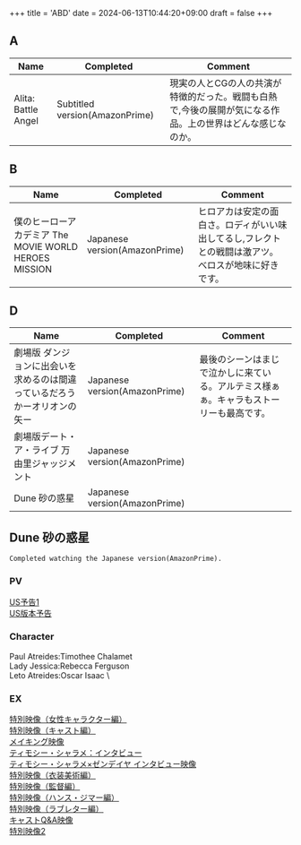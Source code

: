 +++
title = 'ABD'
date = 2024-06-13T10:44:20+09:00
draft = false
+++

## A

| Name                | Completed                      | Comment                                                |
| ------------------- | ------------------------------ | ------------------------------------------------------ |
| Alita: Battle Angel | Subtitled version(AmazonPrime) | 現実の人とCGの人の共演が特徴的だった。戦闘も白熱で,今後の展開が気になる作品。上の世界はどんな感じなのか。 |



## B


| Name                                       | Completed                     | Comment                                            |
| ------------------------------------------ | ----------------------------- | -------------------------------------------------- |
| 僕のヒーローアカデミア The MOVIE WORLD HEROES MISSION | Japanese version(AmazonPrime) | ヒロアカは安定の面白さ。ロディがいい味出してるし,フレクトとの戦闘は激アツ。べロスが地味に好きです。 |

## D
| Name                                  | Completed                     | Comment                                     |
| ------------------------------------- | ----------------------------- | ------------------------------------------- |
| 劇場版 ダンジョンに出会いを求めるのは間違っているだろうかーオリオンの矢ー | Japanese version(AmazonPrime) | 最後のシーンはまじで泣かしに来ている。アルテミス様ぁぁ。キャラもストーリーも最高です。 |
| 劇場版デート・ア・ライブ 万由里ジャッジメント               | Japanese version(AmazonPrime) |                                             |
| Dune 砂の惑星                             | Japanese version(AmazonPrime) |                                             |


## Dune 砂の惑星
```
Completed watching the Japanese version(AmazonPrime).
```
### PV
[US予告1](https://youtu.be/npl8ogM704A)\
[US版本予告](https://youtu.be/ZSYVnsyFqHA)

### Character
Paul Atreides:Timothee Chalamet\
Lady Jessica:Rebecca Ferguson\
Leto Atreides:Oscar Isaac \
### EX
[特別映像（女性キャラクター編）](https://youtu.be/UGcBV_nm5ks)\
[特別映像（キャスト編）](https://youtu.be/Qt6V2PW0Kcc)\
[メイキング映像](https://youtu.be/6JuSUAh-vGU)\
[ティモシー・シャラメ：インタビュー](https://youtu.be/57L49TlolE8)\
[ティモシー・シャラメ×ゼンデイヤ インタビュー映像](https://youtu.be/odVcAFzh8vU)\
[特別映像（衣装美術編）](https://youtu.be/iLJt2mQQgK8)\
[特別映像（監督編）](https://youtu.be/nIRwWHifSck)\
[特別映像（ハンス・ジマー編）](https://youtu.be/HojlgV7Yp40)\
[特別映像（ラブレター編）](https://youtu.be/B57iy2QrFPc)\
[キャストQ&A映像](https://youtu.be/YOSy2gqoIdM)\
[特別映像2](https://youtu.be/fFSO1PXi5XU)

